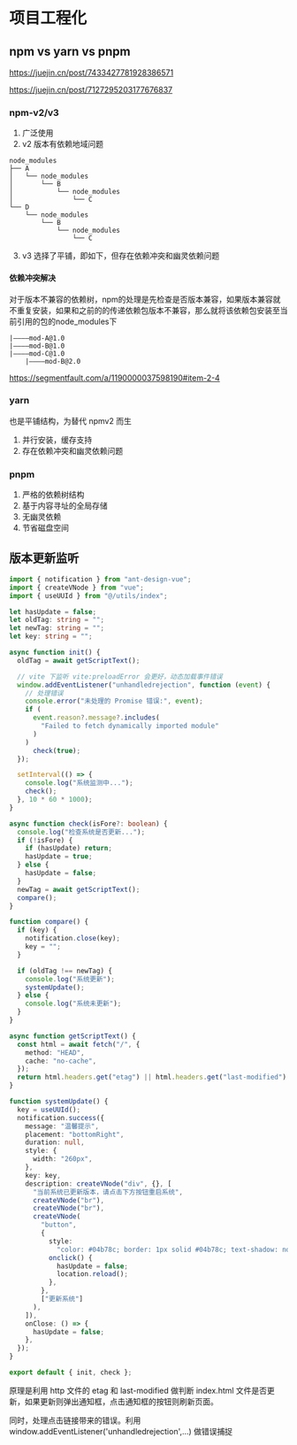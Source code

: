 # 项目工程化
## npm vs yarn vs pnpm
https://juejin.cn/post/7433427781928386571

https://juejin.cn/post/7127295203177676837

### npm-v2/v3
1. 广泛使用
2. v2 版本有依赖地域问题
```
node_modules
├── A
│   └── node_modules
│       └── B
│           └── node_modules
│               └── C
└── D
    └── node_modules
        └── B
            └── node_modules
                └── C
```
3. v3 选择了平铺，即如下，但存在依赖冲突和幽灵依赖问题

#### 依赖冲突解决
对于版本不兼容的依赖树，npm的处理是先检查是否版本兼容，如果版本兼容就不重复安装，如果和之前的的传递依赖包版本不兼容，那么就将该依赖包安装至当前引用的包的node_modules下
```
|————mod-A@1.0
|————mod-B@1.0
|————mod-C@1.0
    |————mod-B@2.0
```
https://segmentfault.com/a/1190000037598190#item-2-4

### yarn
也是平铺结构，为替代 npmv2 而生
1. 并行安装，缓存支持
2. 存在依赖冲突和幽灵依赖问题

### pnpm
1. 严格的依赖树结构
2. 基于内容寻址的全局存储
3. 无幽灵依赖
4. 节省磁盘空间

## 版本更新监听
```ts
import { notification } from "ant-design-vue";
import { createVNode } from "vue";
import { useUUId } from "@/utils/index";

let hasUpdate = false;
let oldTag: string = "";
let newTag: string = "";
let key: string = "";

async function init() {
  oldTag = await getScriptText();

  // vite 下监听 vite:preloadError 会更好，动态加载事件错误
  window.addEventListener("unhandledrejection", function (event) {
    // 处理错误
    console.error("未处理的 Promise 错误:", event);
    if (
      event.reason?.message?.includes(
        "Failed to fetch dynamically imported module"
      )
    )
      check(true);
  });

  setInterval(() => {
    console.log("系统监测中...");
    check();
  }, 10 * 60 * 1000);
}

async function check(isFore?: boolean) {
  console.log("检查系统是否更新...");
  if (!isFore) {
    if (hasUpdate) return;
    hasUpdate = true;
  } else {
    hasUpdate = false;
  }
  newTag = await getScriptText();
  compare();
}

function compare() {
  if (key) {
    notification.close(key);
    key = "";
  }

  if (oldTag !== newTag) {
    console.log("系统更新");
    systemUpdate();
  } else {
    console.log("系统未更新");
  }
}

async function getScriptText() {
  const html = await fetch("/", {
    method: "HEAD",
    cache: "no-cache",
  });
  return html.headers.get("etag") || html.headers.get("last-modified") || "-1";
}

function systemUpdate() {
  key = useUUId();
  notification.success({
    message: "温馨提示",
    placement: "bottomRight",
    duration: null,
    style: {
      width: "260px",
    },
    key: key,
    description: createVNode("div", {}, [
      "当前系统已更新版本，请点击下方按钮重启系统",
      createVNode("br"),
      createVNode("br"),
      createVNode(
        "button",
        {
          style:
            "color: #04b78c; border: 1px solid #04b78c; text-shadow: none; border-radius: 4px; padding: 4px 15px; cursor: pointer;background: white;",
          onclick() {
            hasUpdate = false;
            location.reload();
          },
        },
        ["更新系统"]
      ),
    ]),
    onClose: () => {
      hasUpdate = false;
    },
  });
}

export default { init, check };
```

原理是利用 http 文件的 etag 和 last-modified 做判断 index.html 文件是否更新，如果更新则弹出通知框，点击通知框的按钮则刷新页面。

同时，处理点击链接带来的错误。利用 window.addEventListener('unhandledrejection',...) 做错误捕捉
